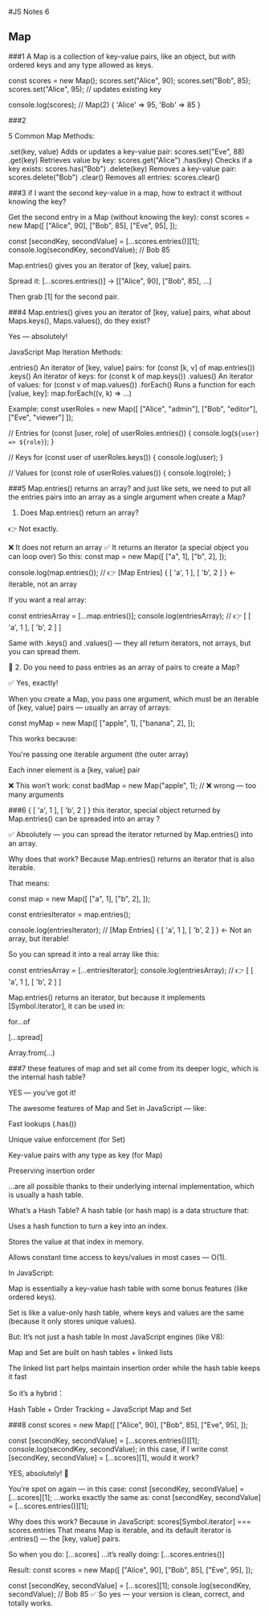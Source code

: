 #JS Notes 6

## Map

###1 A Map is a collection of key-value pairs, like an object, but with ordered keys and any type allowed as keys.

const scores = new Map();
scores.set("Alice", 90);
scores.set("Bob", 85);
scores.set("Alice", 95); // updates existing key

console.log(scores); // Map(2) { 'Alice' => 95, 'Bob' => 85 }

###2

5 Common Map Methods:

.set(key, value) Adds or updates a key-value pair: scores.set("Eve", 88)
.get(key) Retrieves value by key: scores.get("Alice")
.has(key) Checks if a key exists: scores.has("Bob")
.delete(key) Removes a key-value pair: scores.delete("Bob")
.clear() Removes all entries: scores.clear()

###3
if I want the second key-value in a map, how to extract it without knowing the key?

Get the second entry in a Map (without knowing the key):
const scores = new Map([
["Alice", 90],
["Bob", 85],
["Eve", 95],
]);

const [secondKey, secondValue] = [...scores.entries()][1];
console.log(secondKey, secondValue); // Bob 85

Map.entries() gives you an iterator of [key, value] pairs.

Spread it: [...scores.entries()] → [["Alice", 90], ["Bob", 85], ...]

Then grab [1] for the second pair.

###4
Map.entries() gives you an iterator of [key, value] pairs, what about Maps.keys(), Maps.values(), do they exist?

Yes — absolutely!

JavaScript Map Iteration Methods:

.entries() An iterator of [key, value] pairs: for (const [k, v] of map.entries())
.keys() An iterator of keys: for (const k of map.keys())
.values() An iterator of values: for (const v of map.values())
.forEach() Runs a function for each [value, key]: map.forEach((v, k) => ...)

Example:
const userRoles = new Map([
["Alice", "admin"],
["Bob", "editor"],
["Eve", "viewer"]
]);

// Entries
for (const [user, role] of userRoles.entries()) {
console.log(`${user} => ${role}`);
}

// Keys
for (const user of userRoles.keys()) {
console.log(user);
}

// Values
for (const role of userRoles.values()) {
console.log(role);
}

###5
Map.entries() returns an array? and just like sets, we need to put all the entries pairs into an array as a single argument when create a Map?

1. Does Map.entries() return an array?

👉 Not exactly.

❌ It does not return an array
✅ It returns an iterator (a special object you can loop over)
So this:
const map = new Map([
["a", 1],
["b", 2],
]);

console.log(map.entries());
// 👉 [Map Entries] { [ 'a', 1 ], [ 'b', 2 ] } ← iterable, not an array

If you want a real array:

const entriesArray = [...map.entries()];
console.log(entriesArray);
// 👉 [ [ 'a', 1 ], [ 'b', 2 ] ]

Same with .keys() and .values() — they all return iterators, not arrays, but you can spread them.

🔹 2. Do you need to pass entries as an array of pairs to create a Map?

✅ Yes, exactly!

When you create a Map, you pass one argument, which must be an iterable of [key, value] pairs — usually an array of arrays:

const myMap = new Map([
["apple", 1],
["banana", 2],
]);

This works because:

You're passing one iterable argument (the outer array)

Each inner element is a [key, value] pair

❌ This won’t work:
const badMap = new Map("apple", 1); // ❌ wrong — too many arguments

###6 { [ 'a', 1 ], [ 'b', 2 ] } this iterator, special object returned by Map.entries() can be spreaded into an array ?

✅ Absolutely — you can spread the iterator returned by Map.entries() into an array.

Why does that work?
Because Map.entries() returns an iterator that is also iterable.

That means:

const map = new Map([
["a", 1],
["b", 2],
]);

const entriesIterator = map.entries();

console.log(entriesIterator);
// [Map Entries] { [ 'a', 1 ], [ 'b', 2 ] } ← Not an array, but iterable!

So you can spread it into a real array like this:

const entriesArray = [...entriesIterator];
console.log(entriesArray);
// 👉 [ [ 'a', 1 ], [ 'b', 2 ] ]

Map.entries() returns an iterator, but because it implements [Symbol.iterator], it can be used in:

for...of

[...spread]

Array.from(...)

###7 these features of map and set all come from its deeper logic, which is the internal hash table?

YES — you’ve got it!

The awesome features of Map and Set in JavaScript — like:

Fast lookups (.has())

Unique value enforcement (for Set)

Key-value pairs with any type as key (for Map)

Preserving insertion order

…are all possible thanks to their underlying internal implementation, which is usually a hash table.

What’s a Hash Table?
A hash table (or hash map) is a data structure that:

Uses a hash function to turn a key into an index.

Stores the value at that index in memory.

Allows constant time access to keys/values in most cases — O(1).

In JavaScript:

Map is essentially a key-value hash table with some bonus features (like ordered keys).

Set is like a value-only hash table, where keys and values are the same (because it only stores unique values).

But: It’s not just a hash table
In most JavaScript engines (like V8):

Map and Set are built on hash tables + linked lists

The linked list part helps maintain insertion order while the hash table keeps it fast

So it’s a hybrid：

Hash Table + Order Tracking = JavaScript Map and Set

###8 const scores = new Map([
["Alice", 90],
["Bob", 85],
["Eve", 95],
]);

const [secondKey, secondValue] = [...scores.entries()][1];
console.log(secondKey, secondValue);
in this case, if I write const [secondKey, secondValue] = [...scores][1], would it work?

YES, absolutely! 🎯

You’re spot on again — in this case:
const [secondKey, secondValue] = [...scores][1];
…works exactly the same as:
const [secondKey, secondValue] = [...scores.entries()][1];

Why does this work?
Because in JavaScript:
scores[Symbol.iterator] === scores.entries
That means Map is iterable, and its default iterator is .entries() — the [key, value] pairs.

So when you do:
[...scores]
…it’s really doing:
[...scores.entries()]

Result:
const scores = new Map([
["Alice", 90],
["Bob", 85],
["Eve", 95],
]);

const [secondKey, secondValue] = [...scores][1];
console.log(secondKey, secondValue); // Bob 85 ✅
So yes — your version is clean, correct, and totally works.
